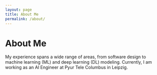 ```yaml
---
layout: page
title: About Me
permalink: /about/
---
```


# About Me

My experience spans a wide range of areas, from software design to machine learning (ML) and deep learning (DL) modeling. Currently, I am working as an AI Engineer at Pyur Tele Columbus in Leipzig.


